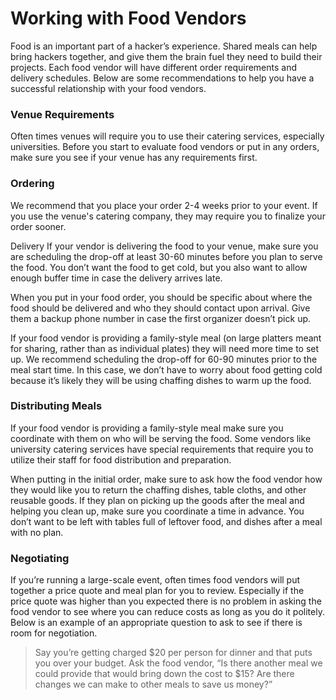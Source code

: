 # Working with Food Vendors

Food is an important part of a hacker’s experience. Shared meals can help bring hackers together, and give them the brain fuel they need to build their projects. Each food vendor will have different order requirements and delivery schedules. Below are some recommendations to help you have a successful relationship with your food vendors.

### Venue Requirements&#x20;

Often times venues will require you to use their catering services, especially universities. Before you start to evaluate food vendors or put in any orders, make sure you see if your venue has any requirements first.

### Ordering&#x20;

We recommend that you place your order 2-4 weeks prior to your event. If you use the venue's catering company, they may require you to finalize your order sooner.

Delivery If your vendor is delivering the food to your venue, make sure you are scheduling the drop-off at least 30-60 minutes before you plan to serve the food. You don’t want the food to get cold, but you also want to allow enough buffer time in case the delivery arrives late.

When you put in your food order, you should be specific about where the food should be delivered and who they should contact upon arrival. Give them a backup phone number in case the first organizer doesn’t pick up.

If your food vendor is providing a family-style meal (on large platters meant for sharing, rather than as individual plates) they will need more time to set up. We recommend scheduling the drop-off for 60-90 minutes prior to the meal start time. In this case, we don’t have to worry about food getting cold because it’s likely they will be using chaffing dishes to warm up the food.

### Distributing Meals

If your food vendor is providing a family-style meal make sure you coordinate with them on who will be serving the food. Some vendors like university catering services have special requirements that require you to utilize their staff for food distribution and preparation.

When putting in the initial order, make sure to ask how the food vendor how they would like you to return the chaffing dishes, table cloths, and other reusable goods. If they plan on picking up the goods after the meal and helping you clean up, make sure you coordinate a time in advance. You don’t want to be left with tables full of leftover food, and dishes after a meal with no plan.

### Negotiating&#x20;

If you’re running a large-scale event, often times food vendors will put together a price quote and meal plan for you to review. Especially if the price quote was higher than you expected there is no problem in asking the food vendor to see where you can reduce costs as long as you do it politely. Below is an example of an appropriate question to ask to see if there is room for negotiation.&#x20;

> Say you’re getting charged $20 per person for dinner and that puts you over your budget. Ask the food vendor, “Is there another meal we could provide that would bring down the cost to $15? Are there changes we can make to other meals to save us money?”
